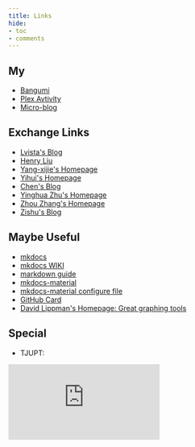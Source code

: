 ```yaml
---
title: Links
hide:
- toc
- comments
---
```


## My
- [Bangumi](https://bangumi.tv/anime/list/759154/do)
- [Plex Avtivity](https://plex.yangz.site)
- [Micro-blog](https://whisper.yangz.site)

## Exchange Links

- [Lvista's Blog](https://lvista.github.io/)
- [Henry Liu](https://henrylau7.github.io/)
- [Yang-xijie's Homepage](https://yang-xijie.github.io/)
- [Yihui's Homepage](https://yihui.org/)
- [Chen's Blog](https://blog.chenyyds.com/)
- [Yinghua Zhu's Homepage](https://yinghuazhu.github.io/)
- [Zhou Zhang's Homepage](https://zhangzhou.site/)
- [Zishu's Blog](https://zishu.me/)

## Maybe Useful

- [mkdocs](https://www.mkdocs.org/)
- [mkdocs WIKI](https://github.com/mkdocs/mkdocs/wiki)
- [markdown guide](https://www.markdownguide.org/)
- [mkdocs-material](https://squidfunk.github.io/mkdocs-material/)
- [mkdocs-material configure file](https://github.com/squidfunk/mkdocs-material/blob/master/mkdocs.yml)
- [GitHub Card](https://gh-card.dev/)
- [David Lippman's Homepage: Great graphing tools](http://dlippman.imathas.com/)

## Special
- TJUPT:

[![](https://tjupt.org/mybar.php?userid=125498.png)](https://tjupt.org/promotionlink.php?key=1dff7324687a78a924366b15ea7fce7f)